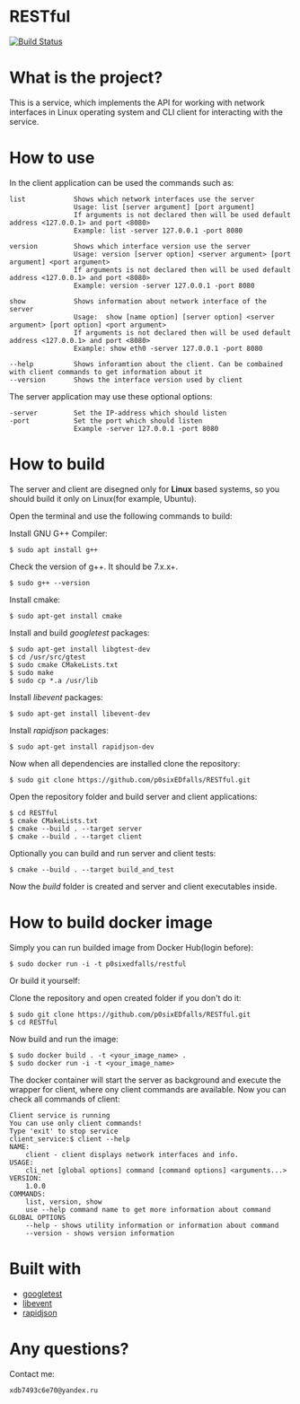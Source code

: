 # RESTful
[![Build Status](https://travis-ci.com/p0sixEDfalls/RESTful.svg?branch=master)](https://travis-ci.com/p0sixEDfalls/RESTful)

# What is the project?
This is a service, which implements the API for working with network interfaces in Linux operating system and CLI client for 
interacting with the service.
# How to use
In the client application can be used the commands such as:

	list            Shows which network interfaces use the server
 	                Usage: list [server argument] [port argument]
                    If arguments is not declared then will be used default address <127.0.0.1> and port <8080>
 	                Example: list -server 127.0.0.1 -port 8080

	version         Shows which interface version use the server
	                Usage: version [server option] <server argument> [port argument] <port argument>
	                If arguments is not declared then will be used default address <127.0.0.1> and port <8080>
                    Example: version -server 127.0.0.1 -port 8080

	show            Shows information about network interface of the server
	                Usage:  show [name option] [server option] <server argument> [port option] <port argument>
	                If arguments is not declared then will be used default address <127.0.0.1> and port <8080>
                    Example: show eth0 -server 127.0.0.1 -port 8080
                  
	--help          Shows inforamtion about the client. Can be combained with client commands to get information about it
	--version       Shows the interface version used by client
  
The server application may use these optional options:

	-server         Set the IP-address which should listen
	-port           Set the port which should listen
	                Example -server 127.0.0.1 -port 8080

# How to build
The server and client are disegned only for **Linux** based systems, so you should build it only on Linux(for example, Ubuntu).

Open the terminal and use the following commands to build:

Install GNU G++ Compiler:

	$ sudo apt install g++

Check the version of g++. It should be 7.x.x+.

	$ sudo g++ --version

Install cmake:

	$ sudo apt-get install cmake

Install and build *googletest* packages:

	$ sudo apt-get install libgtest-dev
	$ cd /usr/src/gtest
	$ sudo cmake CMakeLists.txt
	$ sudo make
	$ sudo cp *.a /usr/lib
  
Install *libevent* packages:

	$ sudo apt-get install libevent-dev

Install *rapidjson* packages:

	$ sudo apt-get install rapidjson-dev

Now when all dependencies are installed clone the repository:

	$ sudo git clone https://github.com/p0sixEDfalls/RESTful.git

Open the repository folder and build server and client applications:

	$ cd RESTful 
	$ cmake CMakeLists.txt
	$ cmake --build . --target server
	$ cmake --build . --target client
  
Optionally you can build and run server and client tests:

	$ cmake --build . --target build_and_test
  
Now the *build* folder is created and server and client executables inside.

# How to build docker image

Simply you can run builded image from Docker Hub(login before):

	$ sudo docker run -i -t p0sixedfalls/restful
	
Or build it yourself:

Clone the repository and open created folder if you don't do it:

	$ sudo git clone https://github.com/p0sixEDfalls/RESTful.git
	$ cd RESTful 

Now build and run the image:

	$ sudo docker build . -t <your_image_name> .
	$ sudo docker run -i -t <your_image_name>
	
The docker container will start the server as background and execute the wrapper for client, 
where ony client commands are available.
Now you can check all commands of client:

	Client service is running
	You can use only client commands!
	Type 'exit' to stop service
	client_service:$ client --help
	NAME:
		client - client displays network interfaces and info.
	USAGE:
		cli_net [global options] command [command options] <arguments...>
	VERSION:
		1.0.0
	COMMANDS:
		list, version, show
		use --help command name to get more information about command
	GLOBAL OPTIONS
		--help - shows utility information or information about command
		--version - shows version information

# Built with
  * [googletest](https://github.com/google/googletest)
  * [libevent](https://github.com/libevent/libevent)
  * [rapidjson](https://github.com/Tencent/rapidjson) 

# Any questions?
Contact me:

	xdb7493c6e70@yandex.ru
